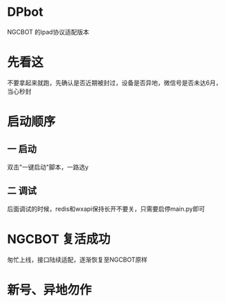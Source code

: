 # DPbot
NGCBOT 的ipad协议适配版本

# 先看这
不要拿起来就跑，先确认是否近期被封过，设备是否异地，微信号是否未达6月，当心秒封
# 启动顺序

## 一 启动
双击"一键启动"脚本，一路选y

## 二 调试
后面调试的时候，redis和wxapi保持长开不要关，只需要启停main.py即可
# NGCBOT 复活成功
匆忙上线，接口陆续适配，逐渐恢复至NGCBOT原样

# 新号、异地勿作


